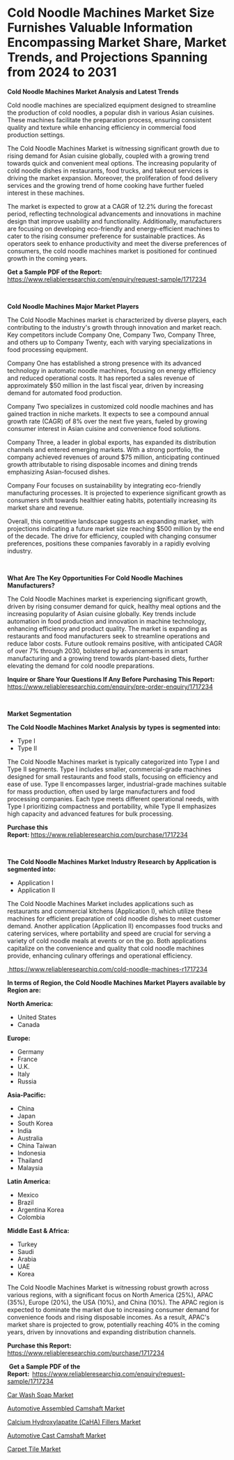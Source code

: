<p><h1>Cold Noodle Machines Market Size Furnishes Valuable Information Encompassing Market Share, Market Trends, and Projections Spanning from 2024 to 2031</h1></p><p><strong>Cold Noodle Machines Market Analysis and Latest Trends</strong></p>
<p><p>Cold noodle machines are specialized equipment designed to streamline the production of cold noodles, a popular dish in various Asian cuisines. These machines facilitate the preparation process, ensuring consistent quality and texture while enhancing efficiency in commercial food production settings. </p><p>The Cold Noodle Machines Market is witnessing significant growth due to rising demand for Asian cuisine globally, coupled with a growing trend towards quick and convenient meal options. The increasing popularity of cold noodle dishes in restaurants, food trucks, and takeout services is driving the market expansion. Moreover, the proliferation of food delivery services and the growing trend of home cooking have further fueled interest in these machines.</p><p>The market is expected to grow at a CAGR of 12.2% during the forecast period, reflecting technological advancements and innovations in machine design that improve usability and functionality. Additionally, manufacturers are focusing on developing eco-friendly and energy-efficient machines to cater to the rising consumer preference for sustainable practices. As operators seek to enhance productivity and meet the diverse preferences of consumers, the cold noodle machines market is positioned for continued growth in the coming years.</p></p>
<p><strong>Get a Sample PDF of the Report:&nbsp;</strong> <a href="https://www.reliableresearchiq.com/enquiry/request-sample/1717234?utm_campaign=1102&utm_medium=2&utm_source=Github&utm_content=ia&utm_term=14102024&utm_id=cold-noodle-machines">https://www.reliableresearchiq.com/enquiry/request-sample/1717234</a></p>
<p>&nbsp;</p>
<p><strong>Cold Noodle Machines Major Market Players</strong></p>
<p><p>The Cold Noodle Machines market is characterized by diverse players, each contributing to the industry's growth through innovation and market reach. Key competitors include Company One, Company Two, Company Three, and others up to Company Twenty, each with varying specializations in food processing equipment.</p><p>Company One has established a strong presence with its advanced technology in automatic noodle machines, focusing on energy efficiency and reduced operational costs. It has reported a sales revenue of approximately $50 million in the last fiscal year, driven by increasing demand for automated food production.</p><p>Company Two specializes in customized cold noodle machines and has gained traction in niche markets. It expects to see a compound annual growth rate (CAGR) of 8% over the next five years, fueled by growing consumer interest in Asian cuisine and convenience food solutions.</p><p>Company Three, a leader in global exports, has expanded its distribution channels and entered emerging markets. With a strong portfolio, the company achieved revenues of around $75 million, anticipating continued growth attributable to rising disposable incomes and dining trends emphasizing Asian-focused dishes.</p><p>Company Four focuses on sustainability by integrating eco-friendly manufacturing processes. It is projected to experience significant growth as consumers shift towards healthier eating habits, potentially increasing its market share and revenue.</p><p>Overall, this competitive landscape suggests an expanding market, with projections indicating a future market size reaching $500 million by the end of the decade. The drive for efficiency, coupled with changing consumer preferences, positions these companies favorably in a rapidly evolving industry.</p></p>
<p>&nbsp;</p>
<p><strong>What Are The Key Opportunities For Cold Noodle Machines Manufacturers?</strong></p>
<p><p>The Cold Noodle Machines market is experiencing significant growth, driven by rising consumer demand for quick, healthy meal options and the increasing popularity of Asian cuisine globally. Key trends include automation in food production and innovation in machine technology, enhancing efficiency and product quality. The market is expanding as restaurants and food manufacturers seek to streamline operations and reduce labor costs. Future outlook remains positive, with anticipated CAGR of over 7% through 2030, bolstered by advancements in smart manufacturing and a growing trend towards plant-based diets, further elevating the demand for cold noodle preparations.</p></p>
<p><strong>Inquire or Share Your Questions If Any Before Purchasing This Report:</strong> <a href="https://www.reliableresearchiq.com/enquiry/pre-order-enquiry/1717234?utm_campaign=1102&utm_medium=2&utm_source=Github&utm_content=ia&utm_term=14102024&utm_id=cold-noodle-machines">https://www.reliableresearchiq.com/enquiry/pre-order-enquiry/1717234</a></p>
<p>&nbsp;</p>
<p><strong>Market Segmentation</strong></p>
<p><strong>The Cold Noodle Machines Market Analysis by types is segmented into:</strong></p>
<p><ul><li>Type I</li><li>Type II</li></ul></p>
<p><p>The Cold Noodle Machines market is typically categorized into Type I and Type II segments. Type I includes smaller, commercial-grade machines designed for small restaurants and food stalls, focusing on efficiency and ease of use. Type II encompasses larger, industrial-grade machines suitable for mass production, often used by large manufacturers and food processing companies. Each type meets different operational needs, with Type I prioritizing compactness and portability, while Type II emphasizes high capacity and advanced features for bulk processing.</p></p>
<p><strong>Purchase this Report:&nbsp;</strong><a href="https://www.reliableresearchiq.com/purchase/1717234?utm_campaign=1102&utm_medium=2&utm_source=Github&utm_content=ia&utm_term=14102024&utm_id=cold-noodle-machines">https://www.reliableresearchiq.com/purchase/1717234</a></p>
<p>&nbsp;</p>
<p><strong>The Cold Noodle Machines Market Industry Research by Application is segmented into:</strong></p>
<p><ul><li>Application I</li><li>Application II</li></ul></p>
<p><p>The Cold Noodle Machines Market includes applications such as restaurants and commercial kitchens (Application I), which utilize these machines for efficient preparation of cold noodle dishes to meet customer demand. Another application (Application II) encompasses food trucks and catering services, where portability and speed are crucial for serving a variety of cold noodle meals at events or on the go. Both applications capitalize on the convenience and quality that cold noodle machines provide, enhancing culinary offerings and operational efficiency.</p></p>
<p><a href="https://www.reliableresearchiq.com/cold-noodle-machines-r1717234?utm_campaign=1102&utm_medium=2&utm_source=Github&utm_content=ia&utm_term=14102024&utm_id=cold-noodle-machines">&nbsp;https://www.reliableresearchiq.com/cold-noodle-machines-r1717234</a></p>
<p><strong>In terms of Region, the Cold Noodle Machines Market Players available by Region are:</strong></p>
<p>
    <p> <strong> North America: </strong>
        <ul>
            <li>United States</li>
            <li>Canada</li>
        </ul>
        </p> 
    <p> <strong> Europe: </strong>
        <ul>
            <li>Germany</li>
            <li>France</li>
            <li>U.K.</li>
            <li>Italy</li>
            <li>Russia</li>
        </ul>
        </p> 
    <p> <strong> Asia-Pacific: </strong>
        <ul>
            <li>China</li>
            <li>Japan</li>
            <li>South Korea</li>
            <li>India</li>
            <li>Australia</li>
            <li>China Taiwan</li>
            <li>Indonesia</li>
            <li>Thailand</li>
            <li>Malaysia</li>
        </ul>
        </p> 
    <p> <strong> Latin America: </strong>
        <ul>
            <li>Mexico</li>
            <li>Brazil</li>
            <li>Argentina Korea</li>
            <li>Colombia</li>
        </ul>
        </p> 
    <p> <strong> Middle East & Africa: </strong>
        <ul>
            <li>Turkey</li>
            <li>Saudi</li>
            <li>Arabia</li>
            <li>UAE</li>
            <li>Korea</li>
        </ul>
    </p>
    </p>
<p><p>The Cold Noodle Machines Market is witnessing robust growth across various regions, with a significant focus on North America (25%), APAC (35%), Europe (20%), the USA (10%), and China (10%). The APAC region is expected to dominate the market due to increasing consumer demand for convenience foods and rising disposable incomes. As a result, APAC's market share is projected to grow, potentially reaching 40% in the coming years, driven by innovations and expanding distribution channels.</p></p>
<p><strong>Purchase this Report: </strong><a href="https://www.reliableresearchiq.com/purchase/1717234?utm_campaign=1102&utm_medium=2&utm_source=Github&utm_content=ia&utm_term=14102024&utm_id=cold-noodle-machines">https://www.reliableresearchiq.com/purchase/1717234</a></p>
<p>&nbsp;<strong>Get a Sample PDF of the Report:&nbsp;&nbsp;</strong><a href="https://www.reliableresearchiq.com/enquiry/request-sample/1717234?utm_campaign=1102&utm_medium=2&utm_source=Github&utm_content=ia&utm_term=14102024&utm_id=cold-noodle-machines">https://www.reliableresearchiq.com/enquiry/request-sample/1717234</a></p>
<p><strong></strong></p>
<p><p><a href="https://www.linkedin.com/pulse/charting-future-comprehensive-analysis-global-car-wash-tr6xf?utm_campaign=1102&utm_medium=2&utm_source=Github&utm_content=ia&utm_term=14102024&utm_id=cold-noodle-machines">Car Wash Soap Market</a></p><p><a href="https://github.com/delorasywf/Market-Research-Report-List-1/blob/main/automotive-assembled-camshaft-market.md?utm_campaign=1102&utm_medium=2&utm_source=Github&utm_content=ia&utm_term=14102024&utm_id=cold-noodle-machines">Automotive Assembled Camshaft Market</a></p><p><a href="https://www.linkedin.com/pulse/market-leaders-laggards-global-calcium-hydroxylapatite-x6ejf?utm_campaign=1102&utm_medium=2&utm_source=Github&utm_content=ia&utm_term=14102024&utm_id=cold-noodle-machines">Calcium Hydroxylapatite (CaHA) Fillers Market</a></p><p><a href="https://github.com/KejsiLoshi121/Market-Research-Report-List-1/blob/main/automotive-cast-camshaft-market.md?utm_campaign=1102&utm_medium=2&utm_source=Github&utm_content=ia&utm_term=14102024&utm_id=cold-noodle-machines">Automotive Cast Camshaft Market</a></p><p><a href="https://www.linkedin.com/pulse/carpet-tile-market-size-share-analysis-growth-trends-forecast-k8p6f?utm_campaign=1102&utm_medium=2&utm_source=Github&utm_content=ia&utm_term=14102024&utm_id=cold-noodle-machines">Carpet Tile Market</a></p></p>